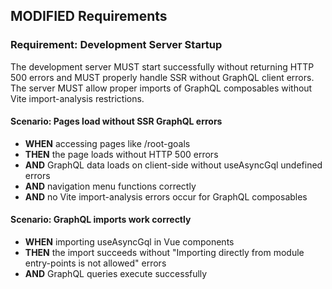 ## MODIFIED Requirements
### Requirement: Development Server Startup
The development server MUST start successfully without returning HTTP 500 errors and MUST properly handle SSR without GraphQL client errors. The server MUST allow proper imports of GraphQL composables without Vite import-analysis restrictions.

#### Scenario: Pages load without SSR GraphQL errors
- **WHEN** accessing pages like /root-goals
- **THEN** the page loads without HTTP 500 errors
- **AND** GraphQL data loads on client-side without useAsyncGql undefined errors
- **AND** navigation menu functions correctly
- **AND** no Vite import-analysis errors occur for GraphQL composables

#### Scenario: GraphQL imports work correctly
- **WHEN** importing useAsyncGql in Vue components
- **THEN** the import succeeds without "Importing directly from module entry-points is not allowed" errors
- **AND** GraphQL queries execute successfully